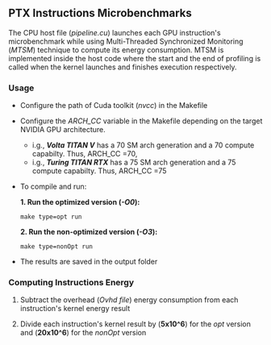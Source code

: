 ## PTX Instructions Microbenchmarks

The CPU host file (*pipeline.cu*) launches each GPU instruction's microbenchmark while using Multi-Threaded Synchronized Monitoring (*MTSM*) technique to compute its energy consumption. MTSM is implemented inside the host code where the start and the end of profiling is called when the kernel launches and finishes execution respectively. 

### Usage

* Configure the path of  Cuda toolkit (*nvcc*) in the Makefile

* Configure the *ARCH_CC* variable in the Makefile depending on the target NVIDIA GPU architecture.   
  - i.g., ***Volta TITAN V*** has a 70 SM arch generation and a 70 compute capabilty. Thus, ARCH_CC =70,  
  - i.g., ***Turing TITAN RTX*** has a 75 SM arch generation and a 75 compute capabilty. Thus, ARCH_CC =75

* To compile and run:

    **1. Run the optimized version (*-O0*):**

    ```
    make type=opt run
    ```

    **2. Run the non-optimized version (*-O3*):**

    ```
    make type=nonOpt run
    ```
    
* The results are saved in the output folder 


### Computing Instructions Energy

1. Subtract the overhead (*Ovhd file*) energy consumption from each instruction's kernel energy result

2. Divide each instruction's kernel result by (**5x10^6**) for the *opt* version and  (**20x10^6**) for the *nonOpt* version
